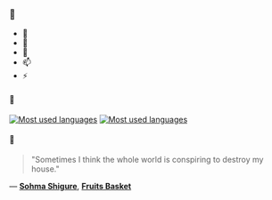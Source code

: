 ### 👋

- 🔭
- 🌱
- 💬
- 📫
- ⚡

#### 🧏

[![Most used languages](https://github-readme-stats-aynah.vercel.app/api/top-langs/?username=aynh&theme=solarized-dark&langs_count=6&layout=compact&hide_title=true)](https://github.com/anuraghazra/github-readme-stats#gh-dark-mode-only)
[![Most used languages](https://github-readme-stats-aynah.vercel.app/api/top-langs/?username=aynh&theme=solarized-light&langs_count=6&layout=compact&hide_title=true)](https://github.com/anuraghazra/github-readme-stats#gh-light-mode-only)

#### 💬

> "Sometimes I think the whole world is conspiring to destroy my house."

&mdash; [**Sohma Shigure**](https://myanimelist.net/character.php?q=Sohma%20Shigure&cat=character), [**Fruits Basket**](https://myanimelist.net/search/all?q=Fruits%20Basket&cat=all)
